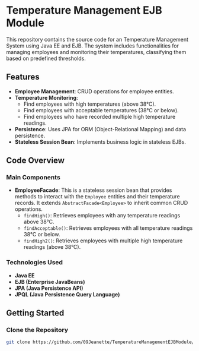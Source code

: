 # Temperature Management EJB Module

This repository contains the source code for an Temperature Management System using Java EE and EJB. The system includes functionalities for managing employees and monitoring their temperatures, classifying them based on predefined thresholds.

## Features

- **Employee Management**: CRUD operations for employee entities.
- **Temperature Monitoring**:
  - Find employees with high temperatures (above 38°C).
  - Find employees with acceptable temperatures (38°C or below).
  - Find employees who have recorded multiple high temperature readings.
- **Persistence**: Uses JPA for ORM (Object-Relational Mapping) and data persistence.
- **Stateless Session Bean**: Implements business logic in stateless EJBs.

## Code Overview

### Main Components

- **EmployeeFacade**: This is a stateless session bean that provides methods to interact with the `Employee` entities and their temperature records. It extends `AbstractFacade<Employee>` to inherit common CRUD operations.
  - `findHigh()`: Retrieves employees with any temperature readings above 38°C.
  - `findAcceptable()`: Retrieves employees with all temperature readings 38°C or below.
  - `findHigh2()`: Retrieves employees with multiple high temperature readings (above 38°C).

### Technologies Used

- **Java EE**
- **EJB (Enterprise JavaBeans)**
- **JPA (Java Persistence API)**
-  **JPQL (Java Persistence Query Language)**

## Getting Started

### Clone the Repository

```sh
git clone https://github.com/09Jeanette/TemperatureManagementEJBModule/tree/main

